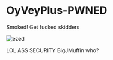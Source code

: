 # OyVeyPlus-PWNED
Smoked! Get fucked skidders

![ezed](https://user-images.githubusercontent.com/79189729/141689931-dbea4fae-81ac-4cff-8839-0ba7ee40371d.png)

LOL ASS SECURITY
BigJMuffin who?
